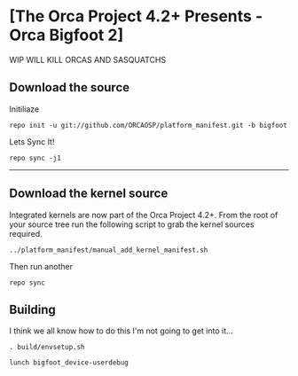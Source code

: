 [The Orca Project 4.2+ Presents - Orca Bigfoot 2]
=================================================

WIP WILL KILL ORCAS AND SASQUATCHS


Download the source
-------------------

Initiliaze

    repo init -u git://github.com/ORCAOSP/platform_manifest.git -b bigfoot

Lets Sync It!

    repo sync -j1

***

Download the kernel source
--------------------------

Integrated kernels are now part of the Orca Project 4.2+. From the root of your source tree run the following 
script to grab the kernel sources required.

    ../platform_manifest/manual_add_kernel_manifest.sh

Then run another

    repo sync

Building
--------

I think we all know how to do this I'm not going to get into it...

    . build/envsetup.sh
  
    lunch bigfoot_device-userdebug
